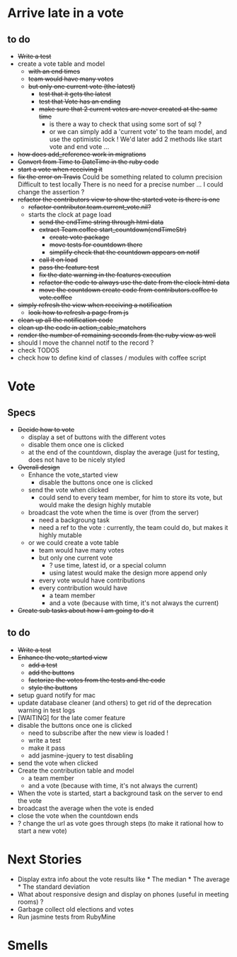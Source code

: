 # Arrive late in a vote

## to do
* ~~Write a test~~
* create a vote table and model
    * ~~with an end times~~
    * ~~team would have many votes~~
    * ~~but only one current vote (the latest)~~
        * ~~test that it gets the latest~~
        * ~~test that Vote has an ending~~
        * ~~make sure that 2 current votes are never created at the same time~~
            * is there a way to check that using some sort of sql ?
            * or we can simply add a 'current vote' to the team model, and use the optimistic lock !
              We'd later add 2 methods like start vote and end vote ...
* ~~how does add_reference work in migrations~~
* ~~Convert from Time to DateTime in the ruby code~~
* ~~start a vote when receiving it~~
* ~~fix the error on Travis~~
    Could be something related to column precision
    Difficult to test locally
    There is no need for a precise number ... I could change the assertion ?
* ~~refactor the contributors view to show the started vote is there is one~~
    * ~~refactor contributor.team.current_vote.nil?~~
    * starts the clock at page load
        * ~~send the endTime string through html data~~
        * ~~extract Team.coffee start_countdown(endTimeStr)~~
            * ~~create vote package~~
            * ~~move tests for countdown there~~
            * ~~simplify check that the countdown appears on notif~~
        * ~~call it on load~~
        * ~~pass the feature test~~
        * ~~fix the date warning in the features execution~~
        * ~~refactor the code to always use the date from the clock html data~~
        * ~~move the countdown create code from contributors.coffee to vote.coffee~~
* ~~simply refresh the view when receiving a notification~~
    * ~~look how to refresh a page from js~~
* ~~clean up all the notification code~~
* ~~clean up the code in action_cable_matchers~~
* ~~render the number of remaining seconds from the ruby view as well~~
* should I move the channel notif to the record ?
* check TODOS
* check how to define kind of classes / modules with coffee script

# Vote

## Specs

* ~~Decide how to vote~~
    * display a set of buttons with the different votes
    * disable them once one is clicked
    * at the end of the countdown, display the average (just for testing, does not have to be nicely styled
* ~~Overall design~~
    * Enhance the vote_started view
        * disable the buttons once one is clicked
    * send the vote when clicked
        * could send to every team member, for him to store its vote, but would make the design highly mutable
    * broadcast the vote when the time is over (from the server)
        * need a backgroung task
        * need a ref to the vote : currently, the team could do, but makes it highly mutable
    * or we could create a vote table
        * team would have many votes
        * but only one current vote
            * ? use time, latest id, or a special column
            * using latest would make the design more append only
        * every vote would have contributions
        * every contribution would have
            * a team member
            * and a vote (because with time, it's not always the current)
* ~~Create sub tasks about how I am going to do it~~

## to do
* ~~Write a test~~
* ~~Enhance the vote_started view~~
    * ~~add a test~~
    * ~~add the buttons~~
    * ~~factorize the votes from the tests and the code~~
    * ~~style the buttons~~
* setup guard notify for mac
* update database cleaner (and others) to get rid of the deprecation warning in test logs
* [WAITING] for the late comer feature
* disable the buttons once one is clicked
    * need to subscribe after the new view is loaded !
    * write a test
    * make it pass
    * add jasmine-jquery to test disabling
* send the vote when clicked
* Create the contribution table and model
    * a team member
    * and a vote (because with time, it's not always the current)
* When the vote is started, start a background task on the server to end the vote
* broadcast the average when the vote is ended
* close the vote when the countdown ends
* ? change the url as vote goes through steps (to make it rational how to start a new vote)

# Next Stories

* Display extra info about the vote results like
        * The median
        * The average
        * The standard deviation
* What about responsive design and display on phones (useful in meeting rooms) ?
* Garbage collect old elections and votes
* Run jasmine tests from RubyMine

# Smells

